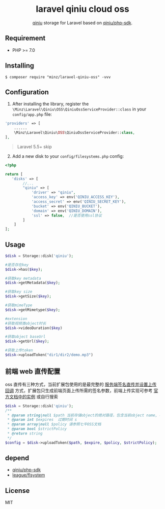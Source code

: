 <h1 align="center">laravel qiniu cloud oss</h1>

<p align="center">
<a href="https://www.qiniu.com/products/kodo">qiniu</a> storage for Laravel based on <a href="https://github.com/qiniu/php-sdk">qiniu/php-sdk</a>.
</p>



## Requirement

-   PHP >= 7.0

## Installing

```shell
$ composer require "minz/laravel-qiniu-oss" -vvv
```

## Configuration

1. After installing the library, register the `\Minz\Laravel\Qiniu\OSS\QiniuOssServiceProvider::class` in your `config/app.php` file:

```php
'providers' => [
    ......
    \Minz\Laravel\Qiniu\OSS\QiniuOssServiceProvider::class,
],
```

> Laravel 5.5+ skip

2. Add a new disk to your `config/filesystems.php` config:

```php
<?php

return [
   'disks' => [
        //...
        "qiniu" => [
            'driver' => "qiniu",
            'access_key' => env('QINIU_ACCESS_KEY'),
            'access_secret' => env('QINIU_SECRET_KEY'),
            'bucket' => env('QINIU_BUCKET'),
            'domain' => env('QINIU_DOMAIN'),
            'ssl' => false,  //是否使用ssl协议
        ]
    ]
];
```

## Usage
```php
$disk = Storage::disk('qiniu');

#是否存在key
$disk->has($key);

#获取key metadata
$disk->getMetadata($key);

#获取key size
$disk->getSize($key);

#获取mimeType
$disk->getMimetype($key);

#extension
#获取视频类object时长
$disk->videoDuration($key)

#获取object baseUrl
$disk->getUrl($key);

#获取上传token
$disk->uploadToken("dir1/dir2/demo.mp3")
```

## 前端 web 直传配置

oss 直传有三种方式，当前扩展包使用的是最完整的 [服务端签名直传并设置上传回调](https://developer.qiniu.com/kodo/sdk/1241/php) 方式，扩展包只生成前端页面上传所需的签名参数，前端上传实现可参考 [官方文档中的实例](https://help.aliyun.com/document_detail/31927.html?spm=a2c4g.11186623.2.10.5602668eApjlz3#concept-qp2-g4y-5db) 或自行搜索

```php
$disk = Storage::disk('qiniu');
/**
 * @param string|null $path 当前存储object的绝对路径，包含当前object name, eg: dir1/dir2/demo.mp3
 * @param int $expires  过期时间 s
 * @param array|null $policy 请参照七牛OSS文档
 * @param bool $strictPolicy
 * @return string
 */
$config = $disk->uploadToken($path, $expire, $policy, $strictPolicy);
```

## depend

-   [qiniu/php-sdk](https://github.com/qiniu/php-sdk">qiniu/php-sdk)
-   [league/flsystem](https://github.com/thephpleague/flysystem)
## License

MIT
